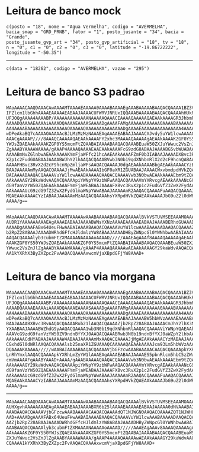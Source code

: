 # Leitura de banco mock

    c(posto = "18", nome = "Agua Vermelha", codigo = "AVERMELHA", 
    bacia_smap = "GRD_PRNB", fator = "1", posto_jusante = "34", bacia = "Grande", 
    posto_jusante_gvp_art = "34", posto_gvp_artificial = "18", tv = "18", 
    n = "0", c1 = "0", c2 = "0", c3 = "0", latitude = "-19.86722222", 
    longitude = "-50.35")

---

    c(data = "18262", codigo = "AVERMELHA", vazao = "295")

# Leitura de banco S3 padrao

    WAoAAAACAAQDAAACAwAAAAMTAAAAEAAAAA0AAAABAAAAEgAAABAAAAABAAQACQAAAA1BZ3Vh
    IFZlcm1lbGhhAAAAEAAAAAEABAAJAAAACUFWRVJNRUxIQQAAABAAAAABAAQACQAAAAhHUkRf
    UFJOQgAAAA4AAAABP/AAAAAAAAAAAAANAAAAAQAAACIAAAAQAAAAAQAEAAkAAAAGR3JhbmRl
    AAAADQAAAAEAAAAiAAAADQAAAAEAAAASAAAADgAAAAFAMgAAAAAAAAAAAA0AAAABAAAAAAAA
    AA4AAAABAAAAAAAAAAAAAAAOAAAAAQAAAAAAAAAAAAAADgAAAAEAAAAAAAAAAAAAAA4AAAAB
    wDPeAkaBQ7cAAAAOAAAAAcBJLMzMzMzNAAAEAgAAAAEABAAJAAAACXJvdy5uYW1lcwAAAA0A
    AAACgAAAAP////8AAAQCAAAAAQAEAAkAAAAFY2xhc3MAAAAQAAAAAgAEAAkAAAAKZGF0YS50
    YWJsZQAEAAkAAAAKZGF0YS5mcmFtZQAABAIAAAABAAQACQAAABEuaW50ZXJuYWwuc2VsZnJl
    ZgAAABYAAAAWAAAA/gAAAP4AAAAQAAAAEAAEAAkAAAAFcG9zdG8ABAAJAAAABG5vbWUABAAJ
    AAAABmNvZGlnbwAEAAkAAAAKYmFjaWFfc21hcAAEAAkAAAAFZmF0b3IABAAJAAAADXBvc3Rv
    X2p1c2FudGUABAAJAAAABWJhY2lhAAQACQAAABVwb3N0b19qdXNhbnRlX2d2cF9hcnQABAAJ
    AAAAFHBvc3RvX2d2cF9hcnRpZmljaWFsAAQACQAAAAJ0dgAEAAkAAAABbgAEAAkAAAACYzEA
    BAAJAAAAAmMyAAQACQAAAAJjMwAEAAkAAAAIbGF0aXR1ZGUABAAJAAAACWxvbmdpdHVkZQAA
    BAIAAAABAAQACQAAAAVuYW1lcwAAABAAAAAQAAQACQAAAAVwb3N0bwAEAAkAAAAEbm9tZQAE
    AAkAAAAGY29kaWdvAAQACQAAAApiYWNpYV9zbWFwAAQACQAAAAVmYXRvcgAEAAkAAAANcG9z
    dG9fanVzYW50ZQAEAAkAAAAFYmFjaWEABAAJAAAAFXBvc3RvX2p1c2FudGVfZ3ZwX2FydAAE
    AAkAAAAUcG9zdG9fZ3ZwX2FydGlmaWNpYWwABAAJAAAAAnR2AAQACQAAAAFuAAQACQAAAAJj
    MQAEAAkAAAACYzIABAAJAAAAAmMzAAQACQAAAAhsYXRpdHVkZQAEAAkAAAAJbG9uZ2l0dWRl
    AAAA/g==

---

    WAoAAAACAAQDAAACAwAAAAMTAAAAAwAAABAAAAABAAQACQAAAAlBVkVSTUVMSEEAAAMOAAAA
    AUDR1YAAAAAAAAAEAgAAAAEABAAJAAAABWNsYXNzAAAAEAAAAAEABAAJAAAABERhdGUAAAD+
    AAAADgAAAAFABx64UeuFHwAABAIAAAABAAQACQAAAAVuYW1lcwAAABAAAAADAAQACQAAAAZj
    b2RpZ28ABAAJAAAADWRhdGFfcHJldmlzYW8ABAAJAAAADHByZWNpcGl0YWNhbwAABAIAAAAB
    AAQACQAAAAlyb3cubmFtZXMAAAANAAAAAoAAAAD/////AAAEAgAAAf8AAAAQAAAAAgAEAAkA
    AAAKZGF0YS50YWJsZQAEAAkAAAAKZGF0YS5mcmFtZQAABAIAAAABAAQACQAAABEuaW50ZXJu
    YWwuc2VsZnJlZgAAABYAAAAWAAAA/gAAAP4AAAAQAAAAAwAEAAkAAAAGY29kaWdvAAQACQAA
    AA1kYXRhX3ByZXZpc2FvAAQACQAAAAxwcmVjaXBpdGFjYW8AAAD+

# Leitura de banco via morgana

    WAoAAAACAAQDAAACAwAAAAMTAAAAEAAAAA0AAAABAAAAEgAAABAAAAABAAQACQAAAA1BZ3Vh
    IFZlcm1lbGhhAAAAEAAAAAEABAAJAAAACUFWRVJNRUxIQQAAABAAAAABAAQACQAAAAhHUkRf
    UFJOQgAAAA4AAAABP/AAAAAAAAAAAAANAAAAAQAAACIAAAAQAAAAAQAEAAkAAAAGR3JhbmRl
    AAAADQAAAAEAAAAiAAAADQAAAAEAAAASAAAADgAAAAFAMgAAAAAAAAAAAA0AAAABAAAAAAAA
    AA4AAAABAAAAAAAAAAAAAAAOAAAAAQAAAAAAAAAAAAAADgAAAAEAAAAAAAAAAAAAAA4AAAAB
    wDPeAkaBQ7cAAAAOAAAAAcBJLMzMzMzNAAAEAgAAAAEABAAJAAAABW5hbWVzAAAAEAAAABAA
    BAAJAAAABXBvc3RvAAQACQAAAARub21lAAQACQAAAAZjb2RpZ28ABAAJAAAACmJhY2lhX3Nt
    YXAABAAJAAAABWZhdG9yAAQACQAAAA1wb3N0b19qdXNhbnRlAAQACQAAAAViYWNpYQAEAAkA
    AAAVcG9zdG9fanVzYW50ZV9ndnBfYXJ0AAQACQAAABRwb3N0b19ndnBfYXJ0aWZpY2lhbAAE
    AAkAAAACdHYABAAJAAAAAW4ABAAJAAAAAmMxAAQACQAAAAJjMgAEAAkAAAACYzMABAAJAAAA
    CGxhdGl0dWRlAAQACQAAAAlsb25naXR1ZGUAAAQCAAAAAQAEAAkAAAAJcm93Lm5hbWVzAAAA
    DQAAAAKAAAAA/////wAABAIAAAABAAQACQAAAAVjbGFzcwAAABAAAAACAAQACQAAAApkYXRh
    LnRhYmxlAAQACQAAAApkYXRhLmZyYW1lAAAEAgAAAAEABAAJAAAAES5pbnRlcm5hbC5zZWxm
    cmVmAAAAFgAAABYAAAD+AAAA/gAAABAAAAAQAAQACQAAAAVwb3N0bwAEAAkAAAAEbm9tZQAE
    AAkAAAAGY29kaWdvAAQACQAAAApiYWNpYV9zbWFwAAQACQAAAAVmYXRvcgAEAAkAAAANcG9z
    dG9fanVzYW50ZQAEAAkAAAAFYmFjaWEABAAJAAAAFXBvc3RvX2p1c2FudGVfZ3ZwX2FydAAE
    AAkAAAAUcG9zdG9fZ3ZwX2FydGlmaWNpYWwABAAJAAAAAnR2AAQACQAAAAFuAAQACQAAAAJj
    MQAEAAkAAAACYzIABAAJAAAAAmMzAAQACQAAAAhsYXRpdHVkZQAEAAkAAAAJbG9uZ2l0dWRl
    AAAA/g==

---

    WAoAAAACAAQDAAACAwAAAAMTAAAAAwAAABAAAAABAAQACQAAAAlBVkVSTUVMSEEAAAMOAAAA
    AUHXgvhAAAAAAAAEAgAAAAEABAAJAAAABXR6b25lAAAAEAAAAAEABAAJAAAAA0dNVAAABAIA
    AAABAAQACQAAAAVjbGFzcwAAABAAAAACAAQACQAAAAdQT1NJWGN0AAQACQAAAAZQT1NJWHQA
    AAD+AAAADgAAAAFABx64UeuFHwAABAIAAAABAAQACQAAAAVuYW1lcwAAABAAAAADAAQACQAA
    AAZjb2RpZ28ABAAJAAAADWRhdGFfcHJldmlzYW8ABAAJAAAADHByZWNpcGl0YWNhbwAABAIA
    AAABAAQACQAAAAlyb3cubmFtZXMAAAANAAAAAoAAAAD/////AAAEAgAAAv8AAAAQAAAAAgAE
    AAkAAAAKZGF0YS50YWJsZQAEAAkAAAAKZGF0YS5mcmFtZQAABAIAAAABAAQACQAAABEuaW50
    ZXJuYWwuc2VsZnJlZgAAABYAAAAWAAAA/gAAAP4AAAAQAAAAAwAEAAkAAAAGY29kaWdvAAQA
    CQAAAA1kYXRhX3ByZXZpc2FvAAQACQAAAAxwcmVjaXBpdGFjYW8AAAD+

